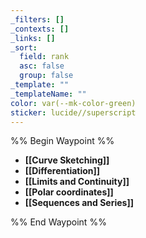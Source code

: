 ```yaml
---
_filters: []
_contexts: []
_links: []
_sort:
  field: rank
  asc: false
  group: false
_template: ""
_templateName: ""
color: var(--mk-color-green)
sticker: lucide//superscript
---
```

%% Begin Waypoint %%
- **[[Curve Sketching]]**
- **[[Differentiation]]**
- **[[Limits and Continuity]]**
- **[[Polar coordinates]]**
- **[[Sequences and Series]]**

%% End Waypoint %%
